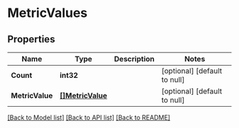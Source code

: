# MetricValues

## Properties
Name | Type | Description | Notes
------------ | ------------- | ------------- | -------------
**Count** | **int32** |  | [optional] [default to null]
**MetricValue** | [**[]MetricValue**](metricValue.md) |  | [optional] [default to null]

[[Back to Model list]](../README.md#documentation-for-models) [[Back to API list]](../README.md#documentation-for-api-endpoints) [[Back to README]](../README.md)


